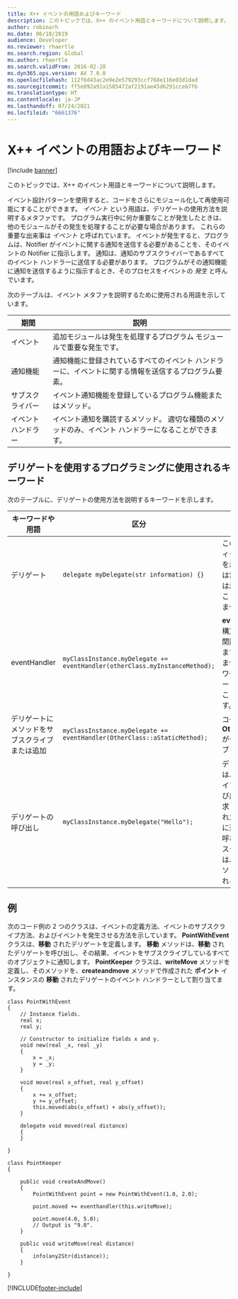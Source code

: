 ```yaml
---
title: X++ イベントの用語およびキーワード
description: このトピックでは、X++ のイベント用語とキーワードについて説明します。
author: robinarh
ms.date: 06/18/2019
audience: Developer
ms.reviewer: rhaertle
ms.search.region: Global
ms.author: rhaertle
ms.search.validFrom: 2016-02-28
ms.dyn365.ops.version: AX 7.0.0
ms.openlocfilehash: 112f6d43ac2e9e2e579293ccf768e116e03d1dad
ms.sourcegitcommit: ff5e892a91a1585472af2191ae45d6291cceb7f6
ms.translationtype: HT
ms.contentlocale: ja-JP
ms.lasthandoff: 07/24/2021
ms.locfileid: "6661376"
---
```

# <a name="x-event-terminology-and-keywords"></a>X++ イベントの用語およびキーワード

[!include [banner](../includes/banner.md)]

このトピックでは、X++ のイベント用語とキーワードについて説明します。 

イベント設計パターンを使用すると、コードをさらにモジュール化して再使用可能にすることができます。 *イベント* という用語は、デリゲートの使用方法を説明するメタファです。 プログラム実行中に何か重要なことが発生したときは、他のモジュールがその発生を処理することが必要な場合があります。 これらの重要な出来事は *イベント* と呼ばれています。 イベントが発生すると、プログラムは、Notifier がイベントに関する通知を送信する必要があることを、そのイベントの Notifier に指示します。 通知は、通知のサブスクライバーであるすべてのイベント ハンドラーに送信する必要があります。 プログラムがその通知機能に通知を送信するように指示するとき、そのプロセスをイベントの *発生* と呼んでいます。 

次のテーブルは、イベント メタファを説明するために使用される用語を示しています。

| 期間          | 説明                                                 |
|---------------|-------------------------------------------------------------|
| イベント         | 追加モジュールは発生を処理するプログラム モジュールで重要な発生です。    |
| 通知機能      | 通知機能に登録されているすべてのイベント ハンドラーに、イベントに関する情報を送信するプログラム要素。 |
| サブスクライバー    | イベント通知機能を登録しているプログラム機能またはメソッド。                          |
| イベント ハンドラー | イベント通知を購読するメソッド。 適切な種類のメソッドのみ、イベント ハンドラーになることができます。  |

## <a name="keywords-that-are-used-for-programming-that-uses-delegates"></a>デリゲートを使用するプログラミングに使用されるキーワード

次のテーブルに、デリゲートの使用方法を説明するキーワードを示します。

| キーワードや用語           | 区分      | 説明           |
|---------------------------|-----------|-----------------------|
| デリゲート                                | `delegate myDelegate(str information) {}`                                | このコードは、コード エディターでのデリゲートの外観を示しています。 戻り値の型は常に **無効** なので、構文には示されていません。 かっこ ({}) 内にコードは使用できません。                                                               |
| eventHandler                            | `myClassInstance.myDelegate += eventHandler(otherClass.myInstanceMethod);` | **eventHandler** キーワードの構文は **eventHandler** X++ 関数であるという印象を与えますが、それは関数ではありません。 **eventHandler** キーワードは、メソッドがデリゲートにサブスクライブされることをコンパイラに伝えます。         |
| デリゲートにメソッドをサブスクライブまたは追加 | `myClassInstance.myDelegate += eventHandler(OtherClass::aStaticMethod);`   | コードでは、静的メソッド **OtherClass::aStaticMethod** がデリゲートにサブスクライブされます。              |
| デリゲートの呼び出し                         | `myClassInstance.myDelegate("Hello");`                                     | デリゲートへのこの呼び出しは、デリゲートにサブスクライブしている各メソッドを呼び出すようにデリゲートに要求します。 サブスクライブされたメソッドは、デリゲートに追加されたのと同じ順序で呼び出されます。 1 つのサブスクライブされたメソッドは、そのデリゲードが次のメソッドを呼び出す前に完了される必要があります。 |

## <a name="example"></a>例

次のコード例の 2 つのクラスは、イベントの定義方法、イベントのサブスクライブ方法、およびイベントを発生させる方法を示しています。 **PointWithEvent** クラスは、**移動** されたデリゲートを定義します。 **移動** メソッドは、**移動** されたデリゲートを呼び出し、その結果、イベントをサブスクライブしているすべてのオブジェクトに通知します。 **PointKeeper** クラスは、**writeMove** メソッドを定義し、そのメソッドを、**createandmove** メソッドで作成された **ポイント** インスタンスの **移動** されたデリゲートのイベント ハンドラーとして割り当てます。 

```xpp
class PointWithEvent
{
    // Instance fields.
    real x;
    real y;

    // Constructor to initialize fields x and y.
    void new(real _x, real _y)
    {
        x = _x;
        y = _y;
    }

    void move(real x_offset, real y_offset)
    {
        x += x_offset;
        y += y_offset;
        this.moved(abs(x_offset) + abs(y_offset));
    }

    delegate void moved(real distance)
    {
    }

}

class PointKeeper
{

    public void createAndMove()
    {
        PointWithEvent point = new PointWithEvent(1.0, 2.0);

        point.moved += eventhandler(this.writeMove);

        point.move(4.0, 5.0);
        // Output is "9.0".
    }

    public void writeMove(real distance)
    {
        info(any2Str(distance));
    }

}
```


[!INCLUDE[footer-include](../../../includes/footer-banner.md)]